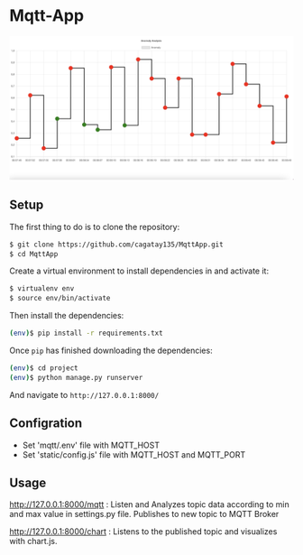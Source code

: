 # Mqtt-App
![image](./src/app.png)

## Setup

The first thing to do is to clone the repository:

```sh
$ git clone https://github.com/cagatay135/MqttApp.git
$ cd MqttApp
```

Create a virtual environment to install dependencies in and activate it:

```sh
$ virtualenv env
$ source env/bin/activate
```

Then install the dependencies:

```sh
(env)$ pip install -r requirements.txt
```

Once `pip` has finished downloading the dependencies:
```sh
(env)$ cd project
(env)$ python manage.py runserver
```
And navigate to `http://127.0.0.1:8000/`

## Configration 
+ Set 'mqtt/.env' file with MQTT_HOST
+ Set 'static/config.js' file with MQTT_HOST and MQTT_PORT

## Usage
http://127.0.0.1:8000/mqtt : Listen and Analyzes topic data according to min and max value in settings.py file. Publishes to new topic to MQTT Broker

http://127.0.0.1:8000/chart : Listens to the published topic and visualizes with chart.js.

